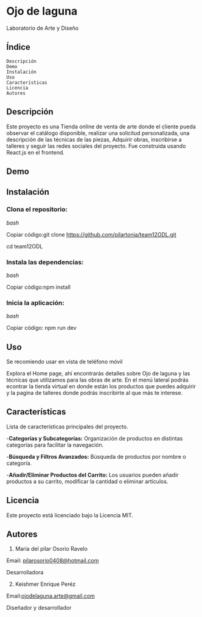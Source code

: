 # Ojo de laguna
Laboratorio de Arte y Diseño

## Índice
    Descripción
    Demo
    Instalación
    Uso
    Características
    Licencia
    Autores

## Descripción
Este proyecto es una Tienda online de venta de arte donde el cliente pueda observar el catálogo disponible, realizar una solicitud personalizada, una descripción de las técnicas de las piezas, Adquirir obras, inscribirse a talleres y seguir las redes sociales del proyecto​. Fue construida usando React.js en el frontend.

##  Demo

##  Instalación

###  Clona el repositorio:

*bash*

Copiar código:git clone https://github.com/pilartonia/team12ODL.git

cd team12ODL

###  Instala las dependencias: 

*bash*

Copiar código:npm install

###  Inicia la aplicación:

*bash*

Copiar código: npm run dev

##  Uso
Se recomiendo usar en vista de teléfono móvil

Explora el Home page, ahí encontrarás detalles sobre Ojo de laguna y las técnicas que utilizamos para las obras de arte. En el menú lateral podrás econtrar la tienda virtual en donde están los productos que puedes adquirir y la pagina de talleres donde podrás inscribirte al que más te interese.

##  Características
Lista de características principales del proyecto.

-**Categorías y Subcategorías:** Organización de productos en distintas categorías para facilitar la navegación.

-**Búsqueda y Filtros Avanzados:** Búsqueda de productos por nombre o categoría.

-**Añadir/Eliminar Productos del Carrito:** Los usuarios pueden añadir productos a su carrito, modificar la cantidad o eliminar artículos.

##  Licencia

Este proyecto está licenciado bajo la Licencia MIT.

##  Autores

1. Maria del pilar Osorio Ravelo

Email: pilarosorio0408@hotmail.com

Desarrolladora

2. Keishmer Enrique Peréz

Email:ojodelaguna.arte@gmail.com

Diseñador y desarrollador
